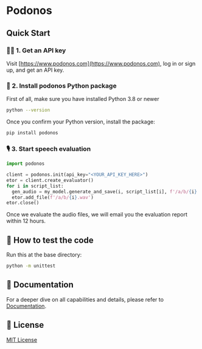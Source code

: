# Podonos

## Quick Start

### 👨‍💻 1. Get an API key
Visit [https://www.podonos.com](https://www.podonos.com), log in or sign up, and get an API key.

### 💾 2. Install podonos Python package
First of all, make sure you have installed Python 3.8 or newer

```bash
python --version
```

Once you confirm your Python version, install the package:

```bash
pip install podonos
```

### 🎙️ 3. Start speech evaluation
```python
import podonos

client = podonos.init(api_key="<YOUR_API_KEY_HERE>")
etor = client.create_evaluator()
for i in script_list:
  gen_audio = my_model.generate_and_save(i, script_list[i], f'/a/b/{i}.wav')
  etor.add_file(f'/a/b/{i}.wav')
etor.close()
```
Once we evaluate the audio files, we will email you the evaluation report within 12 hours.

## 📗 How to test the code
Run this at the base directory:
```bash
python -m unittest
```

## 📗 Documentation

For a deeper dive on all capabilities and details, please refer to [Documentation](https://docs.podonos.com/).

## 📑 License
[MIT License](https://github.com/podonos/pysdk/blob/main/LICENSE)